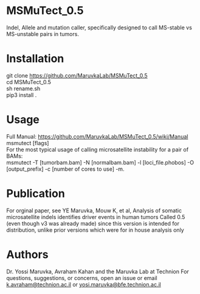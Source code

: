# MSMuTect_0.5
Indel, Allele and mutation caller, specifically designed to call MS-stable vs MS-unstable pairs in tumors.

# Installation
git clone https://github.com/MaruvkaLab/MSMuTect_0.5  
cd MSMuTect_0.5  
sh rename.sh  
pip3 install . 

# Usage
Full Manual: https://github.com/MaruvkaLab/MSMuTect_0.5/wiki/Manual  
msmutect [flags]  
For the most typical usage of calling microsatellite instability for a pair of BAMs:  
msmutect -T [tumorbam.bam] -N [normalbam.bam] -l [loci_file.phobos] -O [output_prefix] -c [number of cores to use] -m.  

# Publication
For orginal paper, see 
YE  Maruvka, Mouw K,  et al, Analysis of somatic microsatellite indels identifies driver events in human tumors
Called 0.5 (even though v3 was already made) since this version is intended for distribution, unlike prior versions which were for in house analysis only


# Authors
Dr. Yossi Maruvka, Avraham Kahan and the Maruvka Lab at Technion
For questions, suggestions, or concerns, open an issue or email k.avraham@technion.ac.il or yosi.maruvka@bfe.technion.ac.il

